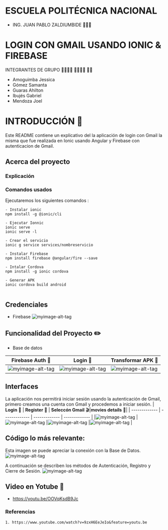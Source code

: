 # ESCUELA POLITÉCNICA NACIONAL

* ING. JUAN PABLO ZALDIUMBIDE 👨🏻‍🏫

#  LOGIN CON GMAIL USANDO IONIC & FIREBASE

INTEGRANTES DE GRUPO  👨‍💻👩‍💻 👨‍💻👩‍💻 👨‍💻
- Amoguimba Jessica
- Gómez Samanta
- Guaras Ahilton
- Ibujés Gabriel
- Mendoza Joel


# INTRODUCCIÓN  📝

Este README contiene un explicativo del la aplicación de login con Gmail la misma que fue realizada en Ionic usando Angular y Firebase con autenticacion de Gmail.

## Acerca del proyecto ##
### Explicación ###


### Comandos usados
Ejecutaremos los siguientes comandos :
```
- Instalar ionic 
npm install -g @ionic/cli

- Ejecutar Ionnic
ionic serve
ionic serve -l

- Crear el servicio
ionic g service services/nombreservicio

- Instalar Firebase
npm install firebase @angular/fire --save

- Intalar Cordova
npm install -g ionic cordova

- Generar APK 
ionic cordova build android


```
## Credenciales 

- Firebase
![myimage-alt-tag](https://github.com/SamantaGomez/Authentication-Login/blob/main/imagenes/credenciales.JPG)



## Funcionalidad del Proyecto :pencil2:

- Base de datos

| **Firebase Auth** :speech_balloon:| **Login** :speech_balloon: | **Transformar APK** :bust_in_silhouette: |
| ------------- | ------------- | ------------- | 
|![myimage-alt-tag](https://github.com/SamantaGomez/Authentication-Login/blob/main/imagenes/funcion_google.jpeg) |![myimage-alt-tag](https://github.com/SamantaGomez/Authentication-Login/blob/main/imagenes/11.jpeg) |![myimage-alt-tag](https://github.com/SamantaGomez/Authentication-Login/blob/main/imagenes/apk-1%20(1).jpeg)  |![myimage-alt-tag]|

## Interfaces

La aplicación nos permitirá iniciar sesión usando la autenticación de Gmail, primero creamos una cuenta con Gmail y procedemos a iniciar sesión.
| **Login** :speech_balloon: | **Register** :bust_in_silhouette: | **Seleccón Gmail** :clapper:|**movies details** :scroll:|
| ------------- | ------------- | ------------- | ------------- |
|![myimage-alt-tag](https://github.com/SamantaGomez/Authentication-Login/blob/main/imagenes/pantalla_principal.jpeg) |![myimage-alt-tag](https://github.com/SamantaGomez/Authentication-Login/blob/main/imagenes/acceso.jpeg)  |![myimage-alt-tag](https://github.com/SamantaGomez/Authentication-Login/blob/main/imagenes/seleccion_de_correo.jpeg)  |![myimage-alt-tag](https://github.com/SamantaGomez/Authentication-Login/blob/main/imagenes/bienvenido_a_la_aplicacion.jpeg) |

## Código lo más relevante:

Esta imagen se puede apreciar la conexión con la Base de Datos.
![myimage-alt-tag](https://github.com/SamantaGomez/Authentication-Login/blob/main/imagenes/codigo-credenciales.jpeg)

A continuación se describen los métodos de Autenticación, Registro y Cierre de Sesión.
![myimage-alt-tag](https://github.com/SamantaGomez/Authentication-Login/blob/main/imagenes/funcion_google.jpeg)



## Video en Yotube :movie_camera:
 
- https://youtu.be/OOVqKsdB9Jc


### Referencias ###
    1. https://www.youtube.com/watch?v=9zxH6EeJeIo&feature=youtu.be
    
